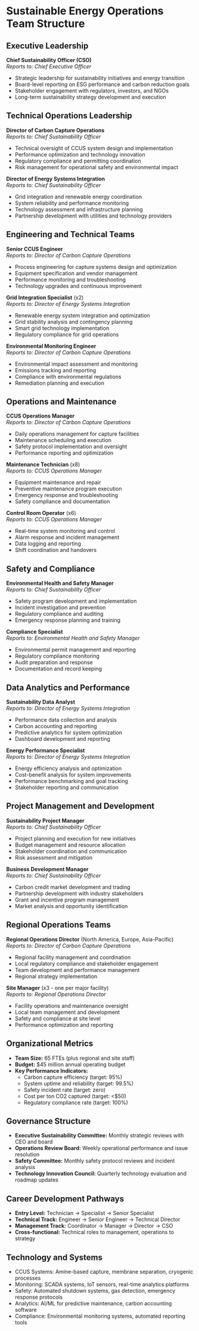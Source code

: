 # Sustainable Energy Operations Team Structure

## Executive Leadership
**Chief Sustainability Officer (CSO)**  
*Reports to: Chief Executive Officer*  
- Strategic leadership for sustainability initiatives and energy transition
- Board-level reporting on ESG performance and carbon reduction goals
- Stakeholder engagement with regulators, investors, and NGOs
- Long-term sustainability strategy development and execution

## Technical Operations Leadership
**Director of Carbon Capture Operations**  
*Reports to: Chief Sustainability Officer*  
- Technical oversight of CCUS system design and implementation
- Performance optimization and technology innovation
- Regulatory compliance and permitting coordination
- Risk management for operational safety and environmental impact

**Director of Energy Systems Integration**  
*Reports to: Chief Sustainability Officer*  
- Grid integration and renewable energy coordination
- System reliability and performance monitoring
- Technology assessment and infrastructure planning
- Partnership development with utilities and technology providers

## Engineering and Technical Teams
**Senior CCUS Engineer**  
*Reports to: Director of Carbon Capture Operations*  
- Process engineering for capture systems design and optimization
- Equipment specification and vendor management
- Performance monitoring and troubleshooting
- Technology upgrades and continuous improvement

**Grid Integration Specialist** (x2)  
*Reports to: Director of Energy Systems Integration*  
- Renewable energy system integration and optimization
- Grid stability analysis and contingency planning
- Smart grid technology implementation
- Regulatory compliance for grid operations

**Environmental Monitoring Engineer**  
*Reports to: Director of Carbon Capture Operations*  
- Environmental impact assessment and monitoring
- Emissions tracking and reporting
- Compliance with environmental regulations
- Remediation planning and execution

## Operations and Maintenance
**CCUS Operations Manager**  
*Reports to: Director of Carbon Capture Operations*  
- Daily operations management for capture facilities
- Maintenance scheduling and execution
- Safety protocol implementation and oversight
- Performance reporting and optimization

**Maintenance Technician** (x8)  
*Reports to: CCUS Operations Manager*  
- Equipment maintenance and repair
- Preventive maintenance program execution
- Emergency response and troubleshooting
- Safety compliance and documentation

**Control Room Operator** (x6)  
*Reports to: CCUS Operations Manager*  
- Real-time system monitoring and control
- Alarm response and incident management
- Data logging and reporting
- Shift coordination and handovers

## Safety and Compliance
**Environmental Health and Safety Manager**  
*Reports to: Chief Sustainability Officer*  
- Safety program development and implementation
- Incident investigation and prevention
- Regulatory compliance and auditing
- Emergency response planning and training

**Compliance Specialist**  
*Reports to: Environmental Health and Safety Manager*  
- Environmental permit management and reporting
- Regulatory compliance monitoring
- Audit preparation and response
- Documentation and record keeping

## Data Analytics and Performance
**Sustainability Data Analyst**  
*Reports to: Director of Energy Systems Integration*  
- Performance data collection and analysis
- Carbon accounting and reporting
- Predictive analytics for system optimization
- Dashboard development and reporting

**Energy Performance Specialist**  
*Reports to: Director of Energy Systems Integration*  
- Energy efficiency analysis and optimization
- Cost-benefit analysis for system improvements
- Performance benchmarking and goal tracking
- Stakeholder reporting and communication

## Project Management and Development
**Sustainability Project Manager**  
*Reports to: Chief Sustainability Officer*  
- Project planning and execution for new initiatives
- Budget management and resource allocation
- Stakeholder coordination and communication
- Risk assessment and mitigation

**Business Development Manager**  
*Reports to: Chief Sustainability Officer*  
- Carbon credit market development and trading
- Partnership development with industry stakeholders
- Grant and incentive program management
- Market analysis and opportunity identification

## Regional Operations Teams
**Regional Operations Director** (North America, Europe, Asia-Pacific)  
*Reports to: Director of Carbon Capture Operations*  
- Regional facility management and coordination
- Local regulatory compliance and stakeholder engagement
- Team development and performance management
- Regional strategy implementation

**Site Manager** (x3 - one per major facility)  
*Reports to: Regional Operations Director*  
- Facility operations and maintenance oversight
- Local team management and development
- Safety and compliance at site level
- Performance optimization and reporting

## Organizational Metrics
- **Team Size:** 65 FTEs (plus regional and site staff)
- **Budget:** $45 million annual operating budget
- **Key Performance Indicators:**
  - Carbon capture efficiency (target: 95%)
  - System uptime and reliability (target: 99.5%)
  - Safety incident rate (target: zero)
  - Cost per ton CO2 captured (target: <$50)
  - Regulatory compliance rate (target: 100%)

## Governance Structure
- **Executive Sustainability Committee:** Monthly strategic reviews with CEO and board
- **Operations Review Board:** Weekly operational performance and issue resolution
- **Safety Committee:** Monthly safety protocol reviews and incident analysis
- **Technology Innovation Council:** Quarterly technology evaluation and roadmap updates

## Career Development Pathways
- **Entry Level:** Technician → Specialist → Senior Specialist
- **Technical Track:** Engineer → Senior Engineer → Technical Director
- **Management Track:** Coordinator → Manager → Director → CSO
- **Cross-functional:** Technical roles to management, operations to strategy

## Technology and Systems
- CCUS Systems: Amine-based capture, membrane separation, cryogenic processes
- Monitoring: SCADA systems, IoT sensors, real-time analytics platforms
- Safety: Automated shutdown systems, gas detection, emergency response protocols
- Analytics: AI/ML for predictive maintenance, carbon accounting software
- Compliance: Environmental monitoring systems, automated reporting tools